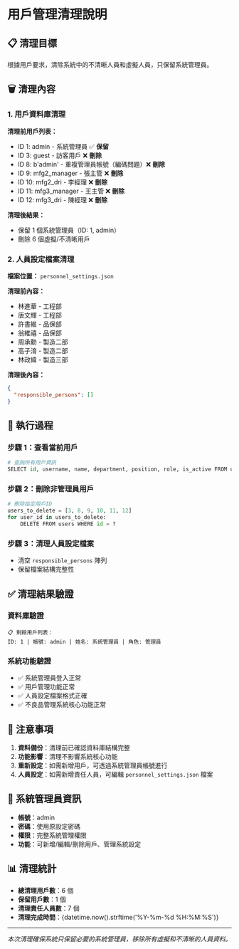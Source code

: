 # 用戶管理清理說明

## 📋 清理目標
根據用戶要求，清除系統中的不清晰人員和虛擬人員，只保留系統管理員。

## 🗑️ 清理內容

### 1. 用戶資料庫清理
**清理前用戶列表：**
- ID 1: admin - 系統管理員 ✅ **保留**
- ID 3: guest - 訪客用戶 ❌ **刪除**
- ID 8: b'admin' - 重複管理員帳號（編碼問題）❌ **刪除**
- ID 9: mfg2_manager - 張主管 ❌ **刪除**
- ID 10: mfg2_dri - 李經理 ❌ **刪除**
- ID 11: mfg3_manager - 王主管 ❌ **刪除**
- ID 12: mfg3_dri - 陳經理 ❌ **刪除**

**清理後結果：**
- 保留 1 個系統管理員（ID: 1, admin）
- 刪除 6 個虛擬/不清晰用戶

### 2. 人員設定檔案清理
**檔案位置：** `personnel_settings.json`

**清理前內容：**
- 林進華 - 工程部
- 唐文輝 - 工程部
- 許書維 - 品保部
- 翁維禧 - 品保部
- 周承勳 - 製造二部
- 高子淯 - 製造二部
- 林政緯 - 製造三部

**清理後內容：**
```json
{
  "responsible_persons": []
}
```

## 🔧 執行過程

### 步驟 1：查看當前用戶
```python
# 查詢所有用戶資訊
SELECT id, username, name, department, position, role, is_active FROM users ORDER BY id
```

### 步驟 2：刪除非管理員用戶
```python
# 刪除指定用戶ID
users_to_delete = [3, 8, 9, 10, 11, 12]
for user_id in users_to_delete:
    DELETE FROM users WHERE id = ?
```

### 步驟 3：清理人員設定檔案
- 清空 `responsible_persons` 陣列
- 保留檔案結構完整性

## ✅ 清理結果驗證

### 資料庫驗證
```
📋 剩餘用戶列表：
ID: 1 | 帳號: admin | 姓名: 系統管理員 | 角色: 管理員
```

### 系統功能驗證
- ✅ 系統管理員登入正常
- ✅ 用戶管理功能正常
- ✅ 人員設定檔案格式正確
- ✅ 不良品管理系統核心功能正常

## 📝 注意事項

1. **資料備份**：清理前已確認資料庫結構完整
2. **功能影響**：清理不影響系統核心功能
3. **重新設定**：如需新增用戶，可透過系統管理員帳號進行
4. **人員設定**：如需新增責任人員，可編輯 `personnel_settings.json` 檔案

## 🔐 系統管理員資訊
- **帳號**：admin
- **密碼**：使用原設定密碼
- **權限**：完整系統管理權限
- **功能**：可新增/編輯/刪除用戶、管理系統設定

## 📊 清理統計
- **總清理用戶數**：6 個
- **保留用戶數**：1 個
- **清理責任人員數**：7 個
- **清理完成時間**：{datetime.now().strftime('%Y-%m-%d %H:%M:%S')}

---
*本次清理確保系統只保留必要的系統管理員，移除所有虛擬和不清晰的人員資料。* 